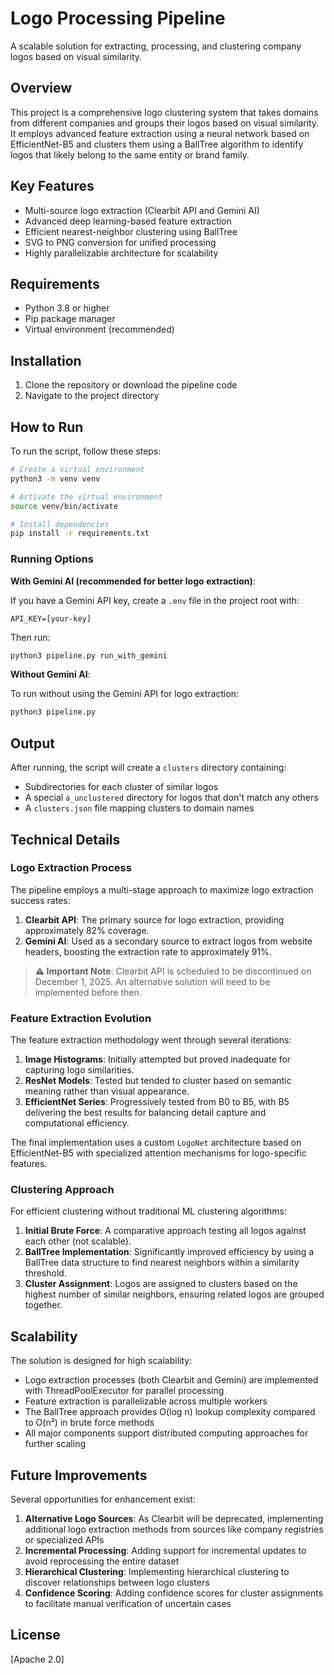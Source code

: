 # Logo Processing Pipeline

A scalable solution for extracting, processing, and clustering company logos based on visual similarity.

## Overview

This project is a comprehensive logo clustering system that takes domains from different companies and groups their logos based on visual similarity. It employs advanced feature extraction using a neural network based on EfficientNet-B5 and clusters them using a BallTree algorithm to identify logos that likely belong to the same entity or brand family.

## Key Features

- Multi-source logo extraction (Clearbit API and Gemini AI)
- Advanced deep learning-based feature extraction
- Efficient nearest-neighbor clustering using BallTree
- SVG to PNG conversion for unified processing
- Highly parallelizable architecture for scalability

## Requirements

- Python 3.8 or higher
- Pip package manager
- Virtual environment (recommended)

## Installation

1. Clone the repository or download the pipeline code
2. Navigate to the project directory

## How to Run

To run the script, follow these steps:

```bash
# Create a virtual environment
python3 -m venv venv

# Activate the virtual environment
source venv/bin/activate

# Install dependencies
pip install -r requirements.txt
```

### Running Options

**With Gemini AI (recommended for better logo extraction)**:

If you have a Gemini API key, create a `.env` file in the project root with:
```
API_KEY=[your-key]
```

Then run:
```bash
python3 pipeline.py run_with_gemini
```

**Without Gemini AI**:

To run without using the Gemini API for logo extraction:
```bash
python3 pipeline.py
```

## Output

After running, the script will create a `clusters` directory containing:
- Subdirectories for each cluster of similar logos
- A special `a_unclustered` directory for logos that don't match any others
- A `clusters.json` file mapping clusters to domain names

## Technical Details

### Logo Extraction Process

The pipeline employs a multi-stage approach to maximize logo extraction success rates:

1. **Clearbit API**: The primary source for logo extraction, providing approximately 82% coverage.
2. **Gemini AI**: Used as a secondary source to extract logos from website headers, boosting the extraction rate to approximately 91%.

> **⚠️ Important Note**: Clearbit API is scheduled to be discontinued on December 1, 2025. An alternative solution will need to be implemented before then.

### Feature Extraction Evolution

The feature extraction methodology went through several iterations:

1. **Image Histograms**: Initially attempted but proved inadequate for capturing logo similarities.
2. **ResNet Models**: Tested but tended to cluster based on semantic meaning rather than visual appearance.
3. **EfficientNet Series**: Progressively tested from B0 to B5, with B5 delivering the best results for balancing detail capture and computational efficiency.

The final implementation uses a custom `LogoNet` architecture based on EfficientNet-B5 with specialized attention mechanisms for logo-specific features.

### Clustering Approach

For efficient clustering without traditional ML clustering algorithms:

1. **Initial Brute Force**: A comparative approach testing all logos against each other (not scalable).
2. **BallTree Implementation**: Significantly improved efficiency by using a BallTree data structure to find nearest neighbors within a similarity threshold.
3. **Cluster Assignment**: Logos are assigned to clusters based on the highest number of similar neighbors, ensuring related logos are grouped together.

## Scalability

The solution is designed for high scalability:

- Logo extraction processes (both Clearbit and Gemini) are implemented with ThreadPoolExecutor for parallel processing
- Feature extraction is parallelizable across multiple workers
- The BallTree approach provides O(log n) lookup complexity compared to O(n²) in brute force methods
- All major components support distributed computing approaches for further scaling

## Future Improvements

Several opportunities for enhancement exist:

1. **Alternative Logo Sources**: As Clearbit will be deprecated, implementing additional logo extraction methods from sources like company registries or specialized APIs
2. **Incremental Processing**: Adding support for incremental updates to avoid reprocessing the entire dataset
3. **Hierarchical Clustering**: Implementing hierarchical clustering to discover relationships between logo clusters
4. **Confidence Scoring**: Adding confidence scores for cluster assignments to facilitate manual verification of uncertain cases

## License

[Apache 2.0]